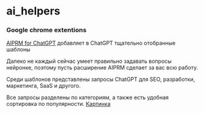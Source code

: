 # ai_helpers

### Google chrome extentions

[AIPRM for ChatGPT](<https://clc.to/AIPRM_for_ChatGPT>)
добавляет в ChatGPT тщательно отобранные шаблоны

Далеко не каждый сейчас умеет правильно задавать вопросы нейронке, поэтому пусть расширение AIPRM сделает за вас всю работу.

Среди шаблонов представлены запросы ChatGPT для SEO, разработки, маркетинга, SaaS и другого.

Все запросы разделены по категориям, а также есть удобная сортировка по популярности.
[Картинка](/assets/AIPRM.jpg)
